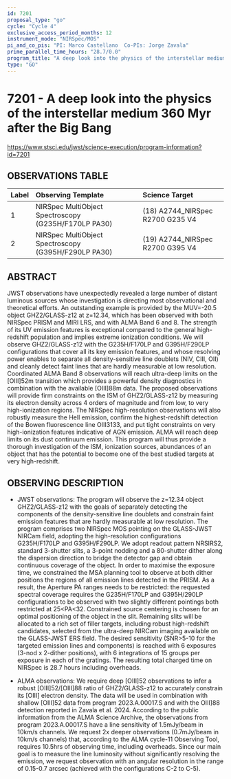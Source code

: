```yaml
---
id: 7201
proposal_type: "go"
cycle: "Cycle 4"
exclusive_access_period_months: 12
instrument_mode: "NIRSpec/MOS"
pi_and_co_pis: "PI: Marco Castellano  Co-PIs: Jorge Zavala"
prime_parallel_time_hours: "28.7/0.0"
program_title: "A deep look into the physics of the interstellar medium 360 Myr after the Big Bang"
type: "GO"
---
```

# 7201 - A deep look into the physics of the interstellar medium 360 Myr after the Big Bang
https://www.stsci.edu/jwst/science-execution/program-information?id=7201
## OBSERVATIONS TABLE
| Label | Observing Template                                  | Science Target                      |
| :---- | :-------------------------------------------------- | :---------------------------------- |
| 1     | NIRSpec MultiObject Spectroscopy (G235H/F170LP PA30) | (18) A2744_NIRSpec R2700 G235 V4 |
| 2     | NIRSpec MultiObject Spectroscopy (G395H/F290LP PA30) | (19) A2744_NIRSpec R2700 G395 V4 |

## ABSTRACT

JWST observations have unexpectedly revealed a large number of distant luminous sources whose investigation is directing most observational and theoretical efforts. An outstanding example is provided by the MUV=-20.5 object GHZ2/GLASS-z12 at z=12.34, which has been observed with both NIRSpec PRISM and MIRI LRS, and with ALMA Band 6 and 8. The strength of its UV emission features is exceptional compared to the general high-redshift population and implies extreme ionization conditions. We will observe GHZ2/GLASS-z12 with the G235H/F170LP and G395H/F290LP configurations that cover all its key emission features, and whose resolving power enables to separate all density-sensitive line doublets (NIV, CIII, OII) and cleanly detect faint lines that are hardly measurable at low resolution. Coordinated ALMA Band 8 observations will reach ultra-deep limits on the [OIII]52m transition which provides a powerful density diagnostics in combination with the available [OIII]88m data. The proposed observations will provide firm constraints on the ISM of GHZ2/GLASS-z12 by measuring its electron density across 4 orders of magnitude and from low, to very high-ionization regions. The NIRSpec high-resolution observations will also robustly measure the Hell emission, confirm the highest-redshift detection of the Bowen fluorescence line OIII3133, and put tight constraints on very high-ionization features indicative of AGN emission. ALMA will reach deep limits on its dust continuum emission. This program will thus provide a thorough investigation of the ISM, ionization sources, abundances of an object that has the potential to become one of the best studied targets at very high-redshift.

## OBSERVING DESCRIPTION

- JWST observations:
The program will observe the z=12.34 object GHZ2/GLASS-z12 with the goals of separately detecting the components of the density-sensitive line doublets and constrain faint emission features that are hardly measurable at low resolution.
The program comprises two NIRSpec MOS pointing on the GLASS-JWST NIRCam field, adopting the high-resolution configurations G235H/F170LP and G395H/F290LP.
We adopt readout pattern NRSIRS2, standard 3-shutter slits, a 3-point nodding and a 80-shutter dither along the dispersion direction to bridge the detector gap and obtain continuous coverage of the object. In order to maximise the exposure time, we constrained the MSA planning tool to observe at both dither positions the regions of all emission lines detected in the PRISM. As a result, the Aperture PA ranges needs to be restricted: the requested spectral coverage requires the G235H/F170LP and G395H/290LP configurations to be observed with two slightly different pointings both restricted at 25<PA<32.
Constrained source centering is chosen for an optimal positioning of the object in the slit. Remaining slits will be allocated to a rich set of filler targets, including robust high-redshift candidates, selected from the ultra-deep NIRCam imaging available on the GLASS-JWST ERS field.
The desired sensitivity (SNR>5-10 for the targeted emission lines and components) is reached with 6 exposures (3-nod x 2-dither positions), with 6 integrations of 15 groups per exposure in each of the gratings. The resulting total charged time on NIRSpec is 28.7 hours including overheads.

- ALMA observations:
We require deep [OIII]52 observations to infer a robust [OIII]52/[OIII]88 ratio of GHZ2/GLASS-z12 to accurately constrain its [OIII] electron density. The data will be used in combination with shallow [OIII]52 data from program 2023.A.00017.S and with the OIII]88 detection reported in Zavala et al. 2024. According to the public information from the ALMA Science Archive, the observations from program 2023.A.00017.S have a line sensitivity of 1.5mJy/beam in 10km/s channels. We request 2x deeper observations (0.7mJy/beam in 10km/s channels) that, according to the ALMA cycle-11 Observing Tool, requires 10.5hrs of observing time, including overheads. Since our main goal is to measure the line luminosity without significantly resolving the emission, we request observation with an angular resolution in the range of 0.15-0.7 arcsec (achieved with the configurations C-2 to C-5).